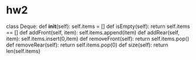 # hw2
class Deque:
def __init__(self):
self.items = []
def isEmpty(self):
return self.items == []
def addFront(self, item):
self.items.append(item)
def addRear(self, item):
self.items.insert(0,item)
def removeFront(self):
return self.items.pop()
def removeRear(self):
return self.items.pop(0)
def size(self):
return len(self.items)
